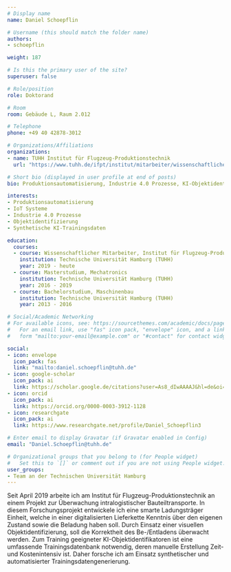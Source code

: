 ```yaml
---
# Display name
name: Daniel Schoepflin

# Username (this should match the folder name)
authors:
- schoepflin

weight: 187

# Is this the primary user of the site?
superuser: false

# Role/position
role: Doktorand

# Room
room: Gebäude L, Raum 2.012

# Telephone
phone: +49 40 42878-3012

# Organizations/Affiliations
organizations:
- name: TUHH Institut für Flugzeug-Produktionstechnik
  url: "https://www.tuhh.de/ifpt/institut/mitarbeiter/wissenschaftliche-mitarbeiter/daniel-schoepflin-msc.html"

# Short bio (displayed in user profile at end of posts)
bio: Produktionsautomatisierung, Industrie 4.0 Prozesse, KI-Objektidentifikation, Datengenerierung, Synthetische Trainingsdaten

interests:
- Produktionsautomatisierung
- IoT Systeme
- Industrie 4.0 Prozesse
- Objektidentifizierung
- Synthetische KI-Trainingsdaten

education:
  courses:
  - course: Wissenschaftlicher Mitarbeiter, Institut für Flugzeug-Produktionstechnik
    institution: Technische Universität Hamburg (TUHH)
    year: 2019 - heute
  - course: Masterstudium, Mechatronics
    institution: Technische Universität Hamburg (TUHH)
    year: 2016 - 2019
  - course: Bachelorstudium, Maschinenbau
    institution: Technische Universität Hamburg (TUHH)
    year: 2013 - 2016

# Social/Academic Networking
# For available icons, see: https://sourcethemes.com/academic/docs/page-builder/#icons
#   For an email link, use "fas" icon pack, "envelope" icon, and a link in the
#   form "mailto:your-email@example.com" or "#contact" for contact widget.

social:
- icon: envelope
  icon_pack: fas
  link: "mailto:daniel.schoepflin@tuhh.de"
- icon: google-scholar
  icon_pack: ai
  link: https://scholar.google.de/citations?user=As8_dIwAAAAJ&hl=de&oi=ao
- icon: orcid
  icon_pack: ai
  link: https://orcid.org/0000-0003-3912-1128
- icon: researchgate
  icon_pack: ai
  link: https://www.researchgate.net/profile/Daniel_Schoepflin3

# Enter email to display Gravatar (if Gravatar enabled in Config)
email: "Daniel.Schoepflin@tuhh.de"

# Organizational groups that you belong to (for People widget)
#   Set this to `[]` or comment out if you are not using People widget.
user_groups:
- Team an der Technischen Universität Hamburg
---
```


Seit April 2019 arbeite ich am Institut für Flugzeug-Produktionstechnik an einem Projekt zur Überwachung intralogistischer Bauteiltransporte. In diesem Forschungsprojekt entwickele ich eine smarte Ladungsträger Einheit, welche in einer digitalisierten Lieferkette Kenntnis über den eigenen Zustand sowie die Beladung haben soll. Durch Einsatz einer visuellen Objektidentifizierung, soll die Korrektheit des Be-/Entladens überwacht werden. Zum Training geeigneter KI-Objektidentifikatoren ist eine umfassende Trainingsdatenbank notwendig, deren manuelle Erstellung Zeit- und Kostenintensiv ist. Daher forsche ich am Einsatz synthetischer und automatisierter Trainingsdatengenerierung. 













